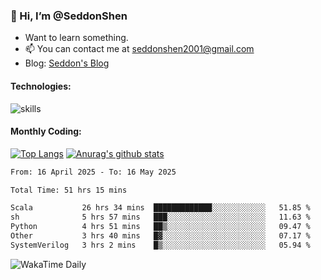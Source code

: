 ### 👋 Hi, I’m @SeddonShen
- Want to learn something.
- 📫 You can contact me at seddonshen2001@gmail.com
- Blog: [Seddon's Blog](https://seddonshen.github.io/)
#### Technologies:

![skills](https://skillicons.dev/icons?i=scala,js,html,css,bootstrap,jquery,c,cpp,cloudflare,django,docker,flask,git,github,githubactions,linux,latex,mysql,nodejs,ps,php,pr,py,raspberrypi,redis,unreal,v,vscode,vue,bash)

#### Monthly Coding:
[![Top Langs](https://github-readme-stats.vercel.app/api/top-langs?username=seddonshen&show_icons=true&locale=en&layout=compact&hide=html&langs_count=8)](https://github.com/SeddonShen/)
[![Anurag's github stats](https://github-readme-stats.vercel.app/api?username=SeddonShen&count_private=true&show_icons=true)](https://github.com/anuraghazra/github-readme-stats)
<!--START_SECTION:waka-->

```txt
From: 16 April 2025 - To: 16 May 2025

Total Time: 51 hrs 15 mins

Scala           26 hrs 34 mins  █████████████░░░░░░░░░░░░   51.85 %
sh              5 hrs 57 mins   ███░░░░░░░░░░░░░░░░░░░░░░   11.63 %
Python          4 hrs 51 mins   ██▒░░░░░░░░░░░░░░░░░░░░░░   09.47 %
Other           3 hrs 40 mins   █▓░░░░░░░░░░░░░░░░░░░░░░░   07.17 %
SystemVerilog   3 hrs 2 mins    █▒░░░░░░░░░░░░░░░░░░░░░░░   05.94 %
```

<!--END_SECTION:waka-->

![WakaTime Daily](https://wakatime.com/share/@seddon2001/61a7e342-5f12-4fea-bf92-1fac161e97d6.svg)
<!---
SeddonShen/SeddonShen is a ✨ special ✨ repository because its `README.md` (this file) appears on your GitHub profile.
You can click the Preview link to take a look at your changes.
--->
